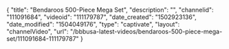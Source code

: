 {
    "title": "Bendaroos 500-Piece Mega Set",
    "description": "",
    "channelid": "111091684",
    "videoid": "111179787",
    "date_created": "1502923136",
    "date_modified": "1504049176",
    "type": "captivate",
    "layout": "channelVideo",
    "url": "\/bbbusa-latest-videos\/bendaroos-500-piece-mega-set\/111091684-111179787"
}
